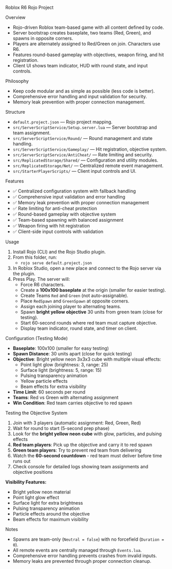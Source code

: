Roblox R6 Rojo Project

Overview
- Rojo-driven Roblox team-based game with all content defined by code.
- Server bootstrap creates baseplate, two teams (Red, Green), and spawns in opposite corners.
- Players are alternately assigned to Red/Green on join. Characters use R6.
- Features round-based gameplay with objectives, weapon firing, and hit registration.
- Client UI shows team indicator, HUD with round state, and input controls.

Philosophy
- Keep code modular and as simple as possible (less code is better).
- Comprehensive error handling and input validation for security.
- Memory leak prevention with proper connection management.

Structure
- `default.project.json` — Rojo project mapping.
- `src/ServerScriptService/Setup.server.lua` — Server bootstrap and team assignment.
- `src/ServerScriptService/Round/` — Round management and state handling.
- `src/ServerScriptService/Gameplay/` — Hit registration, objective system.
- `src/ServerScriptService/AntiCheat/` — Rate limiting and security.
- `src/ReplicatedStorage/Shared/` — Configuration and utility modules.
- `src/ReplicatedStorage/Net/` — Centralized remote event management.
- `src/StarterPlayerScripts/` — Client input controls and UI.

Features
- ✅ Centralized configuration system with fallback handling
- ✅ Comprehensive input validation and error handling
- ✅ Memory leak prevention with proper connection management
- ✅ Rate limiting for anti-cheat protection
- ✅ Round-based gameplay with objective system
- ✅ Team-based spawning with balanced assignment
- ✅ Weapon firing with hit registration
- ✅ Client-side input controls with validation

Usage
1) Install Rojo (CLI) and the Rojo Studio plugin.
2) From this folder, run:
   - `rojo serve default.project.json`
3) In Roblox Studio, open a new place and connect to the Rojo server via the plugin.
4) Press Play. The server will:
   - Force R6 characters.
   - Create a **100x100 baseplate** at the origin (smaller for easier testing).
   - Create Teams `Red` and `Green` (not auto-assignable).
   - Place `RedSpawn` and `GreenSpawn` at opposite corners.
   - Assign each joining player to alternating teams.
   - Spawn **bright yellow objective** 30 units from green team (close for testing).
   - Start 60-second rounds where red team must capture objective.
   - Display team indicator, round state, and timer on client.

Configuration (Testing Mode)
- **Baseplate**: 100x100 (smaller for easy testing)
- **Spawn Distance**: 30 units apart (close for quick testing)
- **Objective**: Bright yellow neon 3x3x3 cube with multiple visual effects:
  - Point light glow (brightness: 3, range: 25)
  - Surface light (brightness: 5, range: 15)
  - Pulsing transparency animation
  - Yellow particle effects
  - Beam effects for extra visibility
- **Time Limit**: 60 seconds per round
- **Teams**: Red vs Green with alternating assignment
- **Win Condition**: Red team carries objective to red spawn

Testing the Objective System
1. Join with 3 players (automatic assignment: Red, Green, Red)
2. Wait for round to start (5-second prep phase)
3. Look for the **bright yellow neon cube** with glow, particles, and pulsing effects
4. **Red team players**: Pick up the objective and carry it to red spawn
5. **Green team players**: Try to prevent red team from delivering
6. Watch the **60-second countdown** - red team must deliver before time runs out
7. Check console for detailed logs showing team assignments and objective positions

**Visibility Features:**
- Bright yellow neon material
- Point light glow effect
- Surface light for extra brightness
- Pulsing transparency animation
- Particle effects around the objective
- Beam effects for maximum visibility

Notes
- Spawns are team-only (`Neutral = false`) with no forcefield (`Duration = 0`).
- All remote events are centrally managed through `Events.lua`.
- Comprehensive error handling prevents crashes from invalid inputs.
- Memory leaks are prevented through proper connection cleanup.
